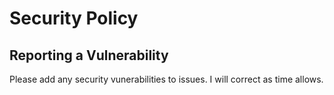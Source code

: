 # Security Policy

## Reporting a Vulnerability

Please add any security vunerabilities to issues. I will correct as time allows.
